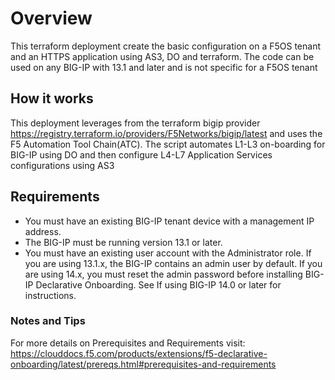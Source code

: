 # Overview

This terraform deployment create the basic configuration on a F5OS tenant and an HTTPS application using AS3, DO and terraform.
The code can be used on any BIG-IP with 13.1 and later and is not specific for a F5OS tenant

## How it works

This deployment leverages from the terraform bigip provider https://registry.terraform.io/providers/F5Networks/bigip/latest and uses the F5 Automation Tool Chain(ATC).
The script automates L1-L3 on-boarding for BIG-IP using DO and then configure L4-L7 Application Services configurations using AS3

## Requirements

* You must have an existing BIG-IP tenant device with a management IP address.
* The BIG-IP must be running version 13.1 or later.
* You must have an existing user account with the Administrator role. If you are using 13.1.x, the BIG-IP contains an admin user by default. If you are using 14.x, you must reset the admin password before installing BIG-IP Declarative Onboarding. See If using BIG-IP 14.0 or later for instructions.

### Notes and Tips

For more details on Prerequisites and Requirements visit: https://clouddocs.f5.com/products/extensions/f5-declarative-onboarding/latest/prereqs.html#prerequisites-and-requirements


